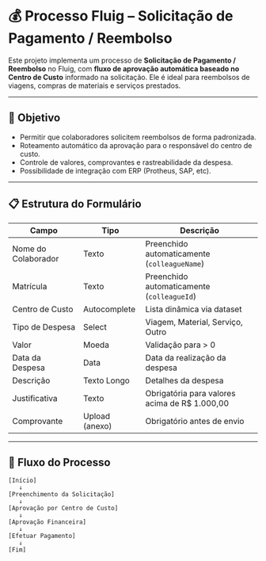 # 💰 Processo Fluig – Solicitação de Pagamento / Reembolso

Este projeto implementa um processo de **Solicitação de Pagamento / Reembolso** no Fluig, com **fluxo de aprovação automática baseado no Centro de Custo** informado na solicitação. Ele é ideal para reembolsos de viagens, compras de materiais e serviços prestados.

---

## 📌 Objetivo

- Permitir que colaboradores solicitem reembolsos de forma padronizada.
- Roteamento automático da aprovação para o responsável do centro de custo.
- Controle de valores, comprovantes e rastreabilidade da despesa.
- Possibilidade de integração com ERP (Protheus, SAP, etc).

---

## 📋 Estrutura do Formulário

| Campo                 | Tipo            | Descrição                                        |
|----------------------|-----------------|--------------------------------------------------|
| Nome do Colaborador  | Texto            | Preenchido automaticamente (`colleagueName`)     |
| Matrícula            | Texto            | Preenchido automaticamente (`colleagueId`)       |
| Centro de Custo      | Autocomplete     | Lista dinâmica via dataset                       |
| Tipo de Despesa      | Select           | Viagem, Material, Serviço, Outro                 |
| Valor                | Moeda            | Validação para > 0                               |
| Data da Despesa      | Data             | Data da realização da despesa                    |
| Descrição            | Texto Longo      | Detalhes da despesa                              |
| Justificativa        | Texto            | Obrigatória para valores acima de R$ 1.000,00   |
| Comprovante          | Upload (anexo)   | Obrigatório antes de envio                       |

---

## 🔁 Fluxo do Processo

```plaintext
[Início]
   ↓
[Preenchimento da Solicitação]
   ↓
[Aprovação por Centro de Custo]
   ↓
[Aprovação Financeira]
   ↓
[Efetuar Pagamento]
   ↓
[Fim]
